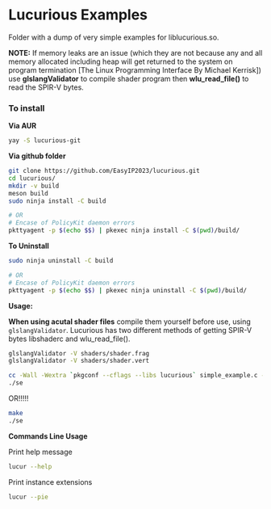 # Lucurious Examples
Folder with a dump of very simple examples for liblucurious.so.

**NOTE:** If memory leaks are an issue (which they are not because any and all memory allocated including heap will get returned to the system on program termination [The Linux Programming Interface By Michael Kerrisk]) use **glslangValidator** to compile shader program then **wlu_read_file()** to read the SPIR-V bytes.

### To install

**Via AUR**
```bash
yay -S lucurious-git
```

**Via github folder**
```bash
git clone https://github.com/EasyIP2023/lucurious.git
cd lucurious/
mkdir -v build
meson build
sudo ninja install -C build

# OR
# Encase of PolicyKit daemon errors
pkttyagent -p $(echo $$) | pkexec ninja install -C $(pwd)/build/
```

**To Uninstall**
```bash
sudo ninja uninstall -C build

# OR
# Encase of PolicyKit daemon errors
pkttyagent -p $(echo $$) | pkexec ninja uninstall -C $(pwd)/build/
```

**Usage:**

**When using acutal shader files** compile them yourself before use, using ```glslangValidator```. Lucurious has two different methods of getting SPIR-V bytes libshaderc and wlu_read_file().

```bash
glslangValidator -V shaders/shader.frag
glslangValidator -V shaders/shader.vert
```

```bash
cc -Wall -Wextra `pkgconf --cflags --libs lucurious` simple_example.c -o se
./se
```
OR!!!!!
```bash
make
./se
```

**Commands Line Usage**

Print help message
```bash
lucur --help
```
Print instance extensions
```bash
lucur --pie
```
